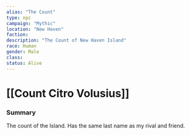 ```yaml
---
alias: "The Count"
type: npc
campaign: "Mythic"
location: "New Haven"
faction:
description: "The Count of New Haven Island"
race: Human
gender: Male
class: 
status: Alive
---
```

# [[Count Citro Volusius]]

### Summary
The count of the Island. Has the same last name as my rival and friend.
